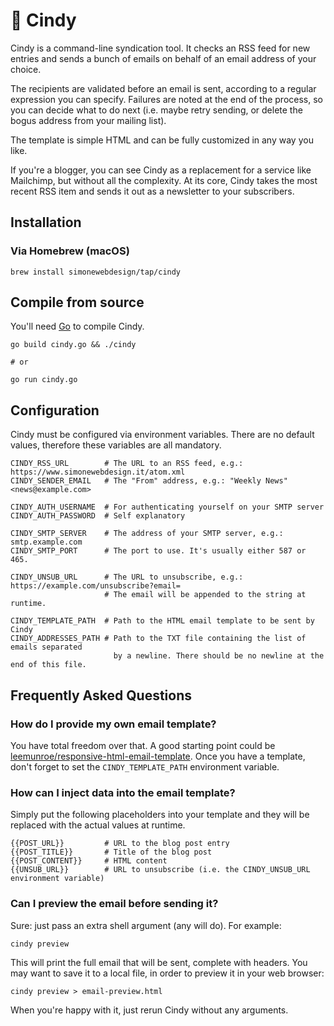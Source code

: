 # 🌼 Cindy

Cindy is a command-line syndication tool. It checks an RSS feed for new entries and sends a bunch of emails on behalf of an email address of your choice.

The recipients are validated before an email is sent, according to a regular expression you can specify. Failures are noted at the end of the process, so you can decide what to do next (i.e. maybe retry sending, or delete the bogus address from your mailing list).

The template is simple HTML and can be fully customized in any way you like.

If you're a blogger, you can see Cindy as a replacement for a service like Mailchimp, but without all the complexity. At its core, Cindy takes the most recent RSS item and sends it out as a newsletter to your subscribers.


## Installation

### Via Homebrew (macOS)

    brew install simonewebdesign/tap/cindy

## Compile from source

You'll need [Go](https://golang.org/) to compile Cindy.

    go build cindy.go && ./cindy

    # or

    go run cindy.go


## Configuration

Cindy must be configured via environment variables. There are no default values, therefore these variables are all mandatory.

    CINDY_RSS_URL        # The URL to an RSS feed, e.g.: https://www.simonewebdesign.it/atom.xml
    CINDY_SENDER_EMAIL   # The "From" address, e.g.: "Weekly News" <news@example.com>

    CINDY_AUTH_USERNAME  # For authenticating yourself on your SMTP server
    CINDY_AUTH_PASSWORD  # Self explanatory

    CINDY_SMTP_SERVER    # The address of your SMTP server, e.g.: smtp.example.com
    CINDY_SMTP_PORT      # The port to use. It's usually either 587 or 465.

    CINDY_UNSUB_URL      # The URL to unsubscribe, e.g.: https://example.com/unsubscribe?email=
                         # The email will be appended to the string at runtime.

    CINDY_TEMPLATE_PATH  # Path to the HTML email template to be sent by Cindy
    CINDY_ADDRESSES_PATH # Path to the TXT file containing the list of emails separated
                           by a newline. There should be no newline at the end of this file.


## Frequently Asked Questions

### How do I provide my own email template?

You have total freedom over that. A good starting point could be [leemunroe/responsive-html-email-template](https://github.com/leemunroe/responsive-html-email-template). Once you have a template, don't forget to set the `CINDY_TEMPLATE_PATH` environment variable.

### How can I inject data into the email template?

Simply put the following placeholders into your template and they will be replaced with the actual values at runtime.

    {{POST_URL}}         # URL to the blog post entry
    {{POST_TITLE}}       # Title of the blog post
    {{POST_CONTENT}}     # HTML content
    {{UNSUB_URL}}        # URL to unsubscribe (i.e. the CINDY_UNSUB_URL environment variable)

### Can I preview the email before sending it?

Sure: just pass an extra shell argument (any will do). For example:

    cindy preview

This will print the full email that will be sent, complete with headers. You may want to save it to a local file, in order to preview it in your web browser:

    cindy preview > email-preview.html

When you're happy with it, just rerun Cindy without any arguments.
